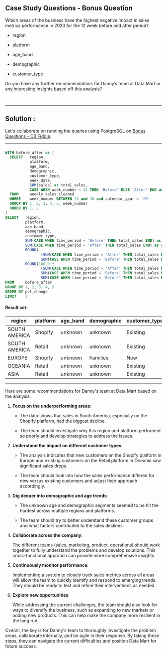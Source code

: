 ## Case Study Questions - Bonus Question

Which areas of the business have the highest negative impact in sales metrics performance in 2020 for the 12 week before and after period?

- region

- platform

- age_band

- demographic

- customer_type 

Do you have any further recommendations for Danny’s team at Data Mart or any interesting insights based off this analysis?

<br>


---


## Solution :

Let's collaborate on running the queries using PostgreSQL on [Bonus Questions - DB Fiddle](https://www.db-fiddle.com/f/7y5vFaodPMMUmP97GALUoM/2).

---

### 


```sql
WITH before_after as (
  SELECT   region,
           platform,
           age_band,
           demographic,
           customer_type,
           week_date,
           SUM(sales) as total_sales,
           CASE WHEN week_number < 25 THEN 'Before' ELSE 'After' END as time_period
  FROM     weekly_sales_cleaned
  WHERE    week_number BETWEEN 13 and 36 and calendar_year = '20'
  GROUP BY 1, 2, 3, 4, 5, week_number
  ORDER BY 1, 2
)
SELECT   region,
         platform,
         age_band,
         demographic,
         customer_type,
         SUM(CASE WHEN time_period = 'Before' THEN total_sales END) as before_sales,
         SUM(CASE WHEN time_period = 'After' THEN total_sales END) as after_sales,
         ROUND(
                (SUM(CASE WHEN time_period = 'After' THEN total_sales END) - 
                SUM(CASE WHEN time_period = 'Before' THEN total_sales END)), 2) as sales_change,
         ROUND(100.0 * 
                (SUM(CASE WHEN time_period = 'After' THEN total_sales END) - 
                SUM(CASE WHEN time_period = 'Before' THEN total_sales END)) / 
                SUM(CASE WHEN time_period = 'Before' THEN total_sales END), 2) as pct_change
FROM     before_after
GROUP BY 1, 2, 3, 4, 5
ORDER BY pct_change
LIMIT    5
```

#### Result set:

region |	platform |	age_band |	demographic |	customer_type |	before_sales |	after_sales |	sales_change |	pct_change |
--|--|--|--|--|--|--|--|--|
SOUTH AMERICA |	Shopify |	unknown |	unknown |	Existing |	11785 |	6808 |	-4977.00 |	-42.23 |
SOUTH AMERICA |	Retail |	unknown |	unknown |	Existing |	127781 |	98131 |	-29650.00 |	-23.20
EUROPE |	Shopify |	unknown |	Families |	New |	50259 |	42180 |	-8079.00 |	-16.07 |
OCEANIA |	Retail |	unknown |	unknown |	Existing |	24323187 |	21097825 |	-3225362.00 |	-13.26 |
ASIA |	Retail |	unknown |	unknown |	Existing |	17658530 |	15616404 |	-2042126.00 |	-11.56 |

---



Here are some recommendations for Danny's team at Data Mart based on the analysis:

1. **Focus on the underperforming areas**: 

    - The data shows that sales in South America, especially on the Shopify platform, had the biggest decline. 
    
    - The team should investigate why this region and platform performed so poorly and develop strategies to address the issues.


2. **Understand the impact on different customer types**: 

    - The analysis indicates that new customers on the Shopify platform in Europe and existing customers on the Retail platform in Oceania saw significant sales drops. 

    - The team should look into how the sales performance differed for new versus existing customers and adjust their approach accordingly.


3. **Dig deeper into demographic and age trends**: 

    - The unknown age and demographic segments seemed to be hit the hardest across multiple regions and platforms. 
    
    - The team should try to better understand these customer groups and what factors contributed to the sales declines.


4. **Collaborate across the company**: 

    The different teams (sales, marketing, product, operations) should work together to fully understand the problems and develop solutions. This cross-functional approach can provide more comprehensive insights.


5. **Continuously monitor performance**: 

    Implementing a system to closely track sales metrics across all areas will allow the team to quickly identify and respond to emerging trends. They should be ready to test and refine their interventions as needed.


6. **Explore new opportunities**: 

    While addressing the current challenges, the team should also look for ways to diversify the business, such as expanding to new markets or adding new products. This can help make the company more resilient in the long run.


Overall, the key is for Danny's team to thoroughly investigate the problem areas, collaborate internally, and be agile in their response. By taking these steps, they can navigate the current difficulties and position Data Mart for future success.
